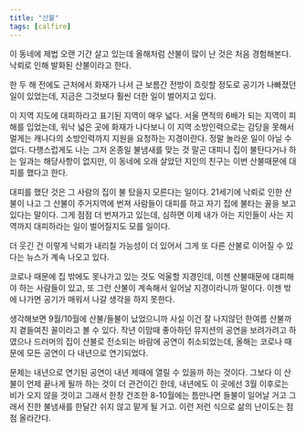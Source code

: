 ```yaml
---
title: "산불"
tags: [calfire]
---
```


이 동네에 제법 오랜 기간 살고 있는데 올해처럼 산불이 많이 난 것은 처음 경험해본다. 낙뢰로 인해 발화된 산불이라고 한다. 

한 두 해 전에도 근처에서 화재가 나서 근 보름간 전방이 흐릿할 정도로 공기가 나빠졌던 일이 있었는데, 지금은 그것보다 훨씬 더한 일이 벌어지고 있다.

이 지역 지도에 대피하라고 표기된 지역이 매우 넓다. 서울 면적의 6배가 되는 지역이 피해를 입었는데, 워낙 넓은 곳에 화재가 나다보니 이 지역 소방인력으로는 감당을 못해서 멀게는 캐나다의 소방인력까지 지원을 요청하는 지경이란다. 정말 놀라운 일이 아닐 수 없다. 다행스럽게도 나는 그저 온종일 불냄새를 맞는 것 말곤 대피니 집이 불탄다거나 하는 일과는 해당사항이 없지만, 이 동네에 오래 살았던 지인의 친구는 이번 산불때문에 대피를 했다고 한다. 

대피를 했단 것은 그 사람의 집이 불 탔을지 모른다는 일이다. 21세기에 낙뢰로 인한 산불이 나고 그 산불이 주거지역에 번져 사람들이 대피를 하고 자기 집에 불타는 꼴을 보고 있다는 말이다. 그게 점점 더 번져가고 있는데, 심하면 이제 내가 아는 지인들이 사는 지역까지 대피하라는 일이 벌어질지도 모를 일이다.

더 웃긴 건 이렇게 낙뢰가 내리칠 가능성이 더 있어서 그게 또 다른 산불로 이어질 수 있다는 뉴스가 계속 나오고 있다. 

코로나 때문에 집 밖에도 못나가고 있는 것도 억울할 지경인데, 이젠 산불때문에 대피해야 하는 사람들이 있고, 또 그런 산불이 계속해서 일어날 지경이라니까 말이다. 이젠 밖에 나가면 공기가 매워서 나갈 생각을 하지 못한다. 

생각해보면 9월/10월에 산불/들불이 났었으니까 사실 이건 잘 나지않던 한여름 산불까지 곁들여진 꼴이라고 볼 수 있다. 작년 이맘때 좋아하던 뮤지션의 공연을 보려가려고 하였으나 드러머의 집이 산불로 전소되는 바람에 공연이 취소되었는데, 올해는 코로나 때문에 모든 공연이 다 내년으로 연기되었다.

문제는 내년으로 연기된 공연이 내년 제때에 열릴 수 있을까 하는 것이다. 그보다 이 산불이 언제 끝나게 될까 하는 것이 더 관건이긴 한데, 내년에도 이 곳에선 3월 이후로는 비가 오지 않을 것이고 그래서 한창 건조한 8-10월에는 틈만나면 들불이 일어날 거고 그래서 진한 불냄새를 한달간 쉬지 않고 맡게 될 거고. 이런 저런 식으로 삶의 난이도는 점점 올라간다.
